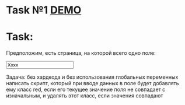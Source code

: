 # Task №1 [DEMO](https://aleksandrlinnik1.github.io/react-test/)
# Task:

Предположим, есть страница, на которой всего одно поле:

<style>.red {color: red;}</style>
<input type="text" name="name" id="name_input" value="Xxxx">

Задача: без хардкода и без использования глобальных переменных написать скрипт, который при вводе данных в поле будет добавлять ему класс red, если его текущее значение поля не совпадает с изначальным, и удалять этот класс, если значения совпадают



